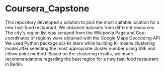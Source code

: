 # Coursera_Capstone

This repository developed a solution to pick the most suitable location for a new fast-food restaurant. 
We obtained datasets from different resources. 
The city's region list was scraped from the Wikipedia Page and Geo-coordinates of regions were obtained with the Google Maps Geocoding API
We used Python package sci-kit learn while building K- means clustering model after selecting the most appropriate cluster number using SSE and elbow point method.
Based on the clustering results, we made recommendations regarding the best region for a new fast-food restaurant in Berlin.
